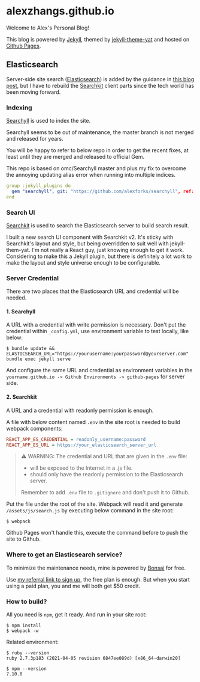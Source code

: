 # alexzhangs.github.io
Welcome to Alex's Personal Blog!

This blog is powered by [Jekyll](http://jekyllrb.com/), themed by [jekyll-theme-yat](https://github.com/jeffreytse/jekyll-theme-yat) and hosted on [Github Pages](https://pages.github.com).

## Elasticsearch
Server-side site search ([Elasticsearch](https://www.elastic.co/)) is added by the guidance in [this blog post](https://blog.omc.io/elasticsearch-for-jekyll-part-1-ab456ac7c093), but I have to rebuild the [Searchkit](https://searchkit.co/) client parts since the tech world has been moving forward.

### Indexing
[Searchyll](https://github.com/omc/searchyll) is used to index the site.

Searchyll seems to be out of maintenance, the master branch is not merged and released for years.

You will be happy to refer to below repo in order to get the recent fixes, at least until they are merged and released to official Gem.

This repo is based on omc/Searchyll master and plus my fix to overcome the annoying updating alias error when running into multiple indices. 

```yaml
group :jekyll_plugins do
  gem "searchyll", git: "https://github.com/alexforks/searchyll", ref: "fix-update-alias-404"
end
``` 

### Search UI
[Searchkit](https://searchkit.co/) is used to search the Elasticsearch server to build search result.

I built a new search UI component with Searchkit v2. It's sticky with Searchkit's layout and style, but being overridden to suit well with jekyll-them-yat.
I'm not really a React guy, just knowing enough to get it work. Considering to make this a Jekyll plugin, but there is definitely a lot work to make the layout and style universe enough to be configurable.

### Server Credential
There are two places that the Elasticsearch URL and credential will be needed.

#### 1. Searchyll

A URL with a credential with write permission is necessary.
Don't put the credential within `_config.yml`, use environment variable to test locally, like below:

```shell
$ bundle update && ELASTICSEARCH_URL="https://yourusername:yourpassword@yourserver.com" bundle exec jekyll serve
```

And configure the same URL and credential as environment variables in the `yourname.github.io -> Github Environments -> github-pages` for server side.

#### 2. Searchkit

A URL and a credential with readonly permission is enough.

A file with below content named `.env` in the site root is needed to build webpack components:

```ini
REACT_APP_ES_CREDENTIAL = readonly_username:password
REACT_APP_ES_URL = https://your_elasticsearch_server_url
```

> ⚠️ WARNING: The credential and URL that are given in the `.env` file:
> * will be exposed to the Internet in a .js file.
> * should only have the readonly permission to the Elasticsearch server.
>
> Remember to add `.env` file to `.gitignore` and don't push it to Github.

Put the file under the root of the site. Webpack will read it and generate `/assets/js/search.js` by executing below command in the site root:

```shell
$ webpack
```

Github Pages won't handle this, execute the command before to push the site to Github.



### Where to get an Elasticsearch service?

To minimize the maintenance needs, mine is powered by [Bonsai](https://app.bonsai.io/) for free.

Use [my referral link to sign up](https://app.bonsai.io/r/A1ZgIcepiGs4Q56DnmBl), the free plan is enough. But when you start using a paid plan, you and me will both get $50 credit.

### How to build?

All you need is `npm`, get it ready. And run in your site root:

```shell script
$ npm install
$ webpack -w
```

Related environment:

```shell script
$ ruby --version
ruby 2.7.3p183 (2021-04-05 revision 6847ee089d) [x86_64-darwin20]

$ npm --version
7.10.0
```
